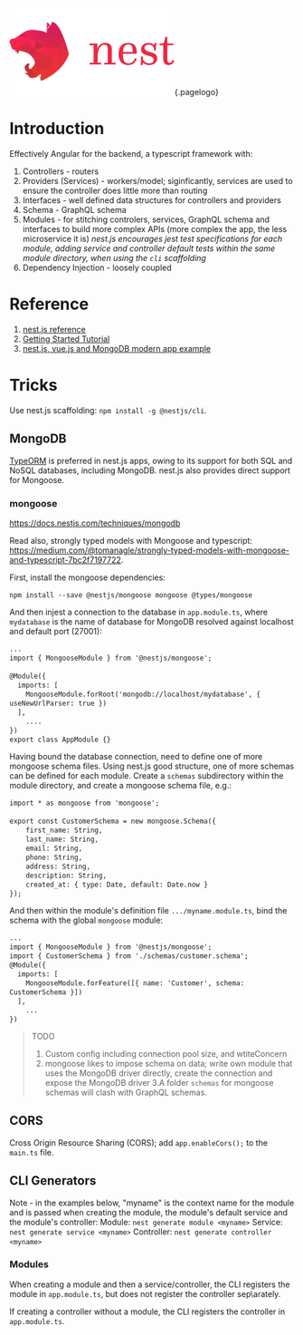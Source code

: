 ![Nest Framework Logo](/uploads/logos/nest-framework-logo.png "Nest Framework Logo"){.pagelogo}
<!-- TITLE: nest.js -->
<!-- SUBTITLE: nest.js - Well structured MVC with dependency injection node.js REST/GraphQL progressive framework-->

# Introduction
Effectively Angular for the backend, a typescript framework with:
1. Controllers - routers
2. Providers (Services) - workers/model; siginficantly, services are used to ensure the controller does little more than routing
3. Interfaces - well defined data structures for controllers and providers
4. Schema - GraphQL schema
5. Modules - for stitching controlers, services, GraphQL schema and interfaces to build more complex APIs (more complex the app, the less microservice it is)
	_nest.js encourages jest test specifications for each module, adding service and controller default tests within the same module directory, when using the `cli` scaffolding_
6. Dependency Injection - loosely coupled

# Reference
1. [nest.js reference](https://nestjs.com/)
2. [Getting Started Tutorial](https://scotch.io/tutorials/getting-started-with-nestjs)
3. [nest.js, vue.js and MongoDB modern app example](https://scotch.io/tutorials/building-a-modern-app-using-nestjs-mongodb-and-vuejs)

# Tricks
Use nest.js scaffolding: `npm install -g @nestjs/cli`.

## MongoDB
[TypeORM](https://github.com/typeorm/typeorm) is preferred in nest.js apps, owing to its support for both SQL and NoSQL databases, including MongoDB. nest.js also provides direct support for Mongoose.

### mongoose
https://docs.nestjs.com/techniques/mongodb

Read also, strongly typed models with Mongoose and typescript: https://medium.com/@tomanagle/strongly-typed-models-with-mongoose-and-typescript-7bc2f7197722.

First, install the mongoose dependencies:
```
npm install --save @nestjs/mongoose mongoose @types/mongoose
```

And then injest a connection to the database in `app.module.ts`, where `mydatabase` is the name of database for MongoDB resolved against localhost and default port (27001):
```
...
import { MongooseModule } from '@nestjs/mongoose';

@Module({
  imports: [
    MongooseModule.forRoot('mongodb://localhost/mydatabase', { useNewUrlParser: true })
  ],
	....
})
export class AppModule {}
```

Having bound the database connection, need to define one of more mongoose schema files. Using nest.js good structure, one of more schemas can be defined for each module. Create a `schemas` subdirectory within the module directory, and create a mongoose schema file, e.g.:
```
import * as mongoose from 'mongoose';

export const CustomerSchema = new mongoose.Schema({
    first_name: String,
    last_name: String,
    email: String,
    phone: String,
    address: String,
    description: String,
    created_at: { type: Date, default: Date.now }
});
```

And then within the module's definition file `.../myname.module.ts`, bind the schema with the global `mongoose` module:
```
...
import { MongooseModule } from '@nestjs/mongoose';
import { CustomerSchema } from './schemas/customer.schema';
@Module({
  imports: [
    MongooseModule.forFeature([{ name: 'Customer', schema: CustomerSchema }])
  ],
	...
})
```

> TODO
> 1. Custom config including connection pool size, and wtiteConcern
> 2. mongoose likes to impose schema on data; write own module that uses the MongoDB driver directly, create the connection and expose the MongoDB driver
> 3.A folder `schemas` for mongoose schemas will clash with GraphQL schemas.

## CORS
Cross Origin Resource Sharing (CORS); add `app.enableCors();` to the `main.ts` file.

## CLI Generators
Note - in the examples below, "myname" is the context name for the module and is passed when creating the module, the module's default service and the module's controller:
Module: `nest generate module <myname>`
Service: `nest generate service <myname>`
Controller: `nest generate controller <myname>`


### Modules
When creating a module and then a service/controller, the CLI registers the module in `app.module.ts`, but does not register the controller sep\arately.

If creating a controller without a module, the CLI registers the controller in `app.module.ts`.
